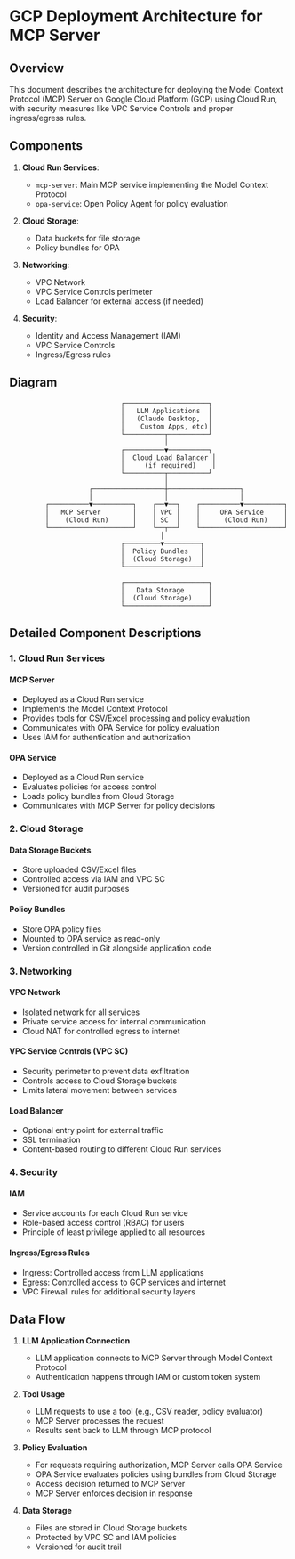 # GCP Deployment Architecture for MCP Server

## Overview

This document describes the architecture for deploying the Model Context Protocol (MCP) Server on Google Cloud Platform (GCP) using Cloud Run, with security measures like VPC Service Controls and proper ingress/egress rules.

## Components

1. **Cloud Run Services**:
   - `mcp-server`: Main MCP service implementing the Model Context Protocol
   - `opa-service`: Open Policy Agent for policy evaluation

2. **Cloud Storage**:
   - Data buckets for file storage
   - Policy bundles for OPA

3. **Networking**:
   - VPC Network
   - VPC Service Controls perimeter
   - Load Balancer for external access (if needed)

4. **Security**:
   - Identity and Access Management (IAM)
   - VPC Service Controls
   - Ingress/Egress rules

## Diagram

```
                            ┌─────────────────────┐
                            │   LLM Applications  │
                            │   (Claude Desktop,  │
                            │    Custom Apps, etc)│
                            └──────────┬──────────┘
                                       │
                            ┌──────────▼──────────┐
                            │  Cloud Load Balancer │
                            │     (if required)    │
                            └──────────┬──────────┘
                                       │
                    ┌──────────────────┼──────────────────┐
                    │                  │                  │
         ┌──────────▼──────────┐    ┌──▼──┐    ┌──────────▼──────────┐
         │   MCP Server        │    │ VPC │    │     OPA Service     │
         │    (Cloud Run)      │    │ SC  │    │      (Cloud Run)    │
         └─────────────────────┘    └──┬──┘    └─────────────────────┘
                                      │
                            ┌─────────▼─────────┐
                            │  Policy Bundles   │
                            │  (Cloud Storage)  │
                            └───────────────────┘

                            ┌─────────────────────┐
                            │   Data Storage      │
                            │  (Cloud Storage)    │
                            └─────────────────────┘
```

## Detailed Component Descriptions

### 1. Cloud Run Services

#### MCP Server
- Deployed as a Cloud Run service
- Implements the Model Context Protocol
- Provides tools for CSV/Excel processing and policy evaluation
- Communicates with OPA Service for policy evaluation
- Uses IAM for authentication and authorization

#### OPA Service
- Deployed as a Cloud Run service
- Evaluates policies for access control
- Loads policy bundles from Cloud Storage
- Communicates with MCP Server for policy decisions

### 2. Cloud Storage

#### Data Storage Buckets
- Store uploaded CSV/Excel files
- Controlled access via IAM and VPC SC
- Versioned for audit purposes

#### Policy Bundles
- Store OPA policy files
- Mounted to OPA service as read-only
- Version controlled in Git alongside application code

### 3. Networking

#### VPC Network
- Isolated network for all services
- Private service access for internal communication
- Cloud NAT for controlled egress to internet

#### VPC Service Controls (VPC SC)
- Security perimeter to prevent data exfiltration
- Controls access to Cloud Storage buckets
- Limits lateral movement between services

#### Load Balancer
- Optional entry point for external traffic
- SSL termination
- Content-based routing to different Cloud Run services

### 4. Security

#### IAM
- Service accounts for each Cloud Run service
- Role-based access control (RBAC) for users
- Principle of least privilege applied to all resources

#### Ingress/Egress Rules
- Ingress: Controlled access from LLM applications
- Egress: Controlled access to GCP services and internet
- VPC Firewall rules for additional security layers

## Data Flow

1. **LLM Application Connection**
   - LLM application connects to MCP Server through Model Context Protocol
   - Authentication happens through IAM or custom token system

2. **Tool Usage**
   - LLM requests to use a tool (e.g., CSV reader, policy evaluator)
   - MCP Server processes the request
   - Results sent back to LLM through MCP protocol

3. **Policy Evaluation**
   - For requests requiring authorization, MCP Server calls OPA Service
   - OPA Service evaluates policies using bundles from Cloud Storage
   - Access decision returned to MCP Server
   - MCP Server enforces decision in response

4. **Data Storage**
   - Files are stored in Cloud Storage buckets
   - Protected by VPC SC and IAM policies
   - Versioned for audit trail
